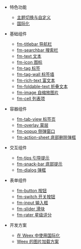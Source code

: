 - 特色功能
  - [主题切换与自定义](guide/theme)
  - [国际化](guide/i18n)

- 基础组件
  - [fm-titlebar 导航栏](packages/fm-titlebar/)
  - [fm-searchbar 搜索栏](packages/fm-searchbar/)
  - [fm-text 文本](packages/fm-text/)
  - [fm-icon 图标](packages/fm-icon/)
  - [fm-tag 标签](packages/fm-tag/)
  - [fm-tag-wall 标签墙](packages/fm-tag-wall/)
  - [fm-rich-text 富文本](packages/fm-rich-text/)
  - [fm-foldable-text 折叠文本](packages/fm-foldable-text/)
  - [fm-image 自缩放图片](packages/fm-image/)
  - [fm-cell 列表项](packages/fm-cell/)

- 容器组件
  - [fm-tab-view 标签页](packages/fm-tab-view/)
  - [fm-overlay 蒙层](packages/fm-overlay/)
  - [fm-popup 侧弹窗口](packages/fm-popup/)
  - [fm-action-sheet 底部删除弹框](packages/fm-action-sheet/)

- 交互组件
  - [fm-tips 引导提示](packages/fm-tips/)
  - [fm-snack-bar 底部提示](packages/fm-snack-bar/)
  - [fm-dialog 弹框](packages/fm-dialog/)

- 表单组件
  - [fm-button 按钮](packages/fm-button/)
  - [fm-switch 开关按钮](packages/fm-switch/)
  - [fm-input 输入框](packages/fm-input/)
  - [fm-slider 滑块](packages/fm-slider/)
  - [fm-rater 星级评分](packages/fm-rater/)

- 开发方案
  - [在 Weex 中使用国际化](http://yanjiie.me/2018/%E5%9C%A8-Weex-%E4%B8%AD%E4%BD%BF%E7%94%A8%E5%9B%BD%E9%99%85%E5%8C%96/)
  - [Weex 的图片加载方案](http://yanjiie.me/2017/Weex-%E7%9A%84%E5%9B%BE%E7%89%87%E5%8A%A0%E8%BD%BD%E6%96%B9%E6%A1%88/)
